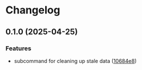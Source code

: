 # Changelog

## 0.1.0 (2025-04-25)


### Features

* subcommand for cleaning up stale data ([10684e8](https://github.com/IKIM-Essen/emcp-tools/commit/10684e84dcaa598bb0a53053302d6e9d25207d80))
